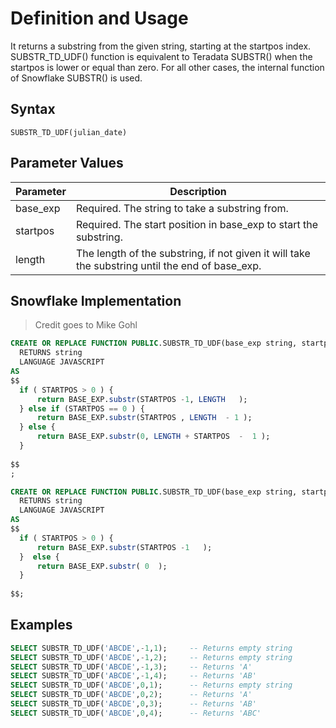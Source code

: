 
# Definition and Usage
 It returns a substring from the given string, starting at the startpos index. SUBSTR_TD_UDF() function is equivalent to Teradata SUBSTR() when the startpos is lower or equal than zero. For all other cases, the internal function of Snowflake SUBSTR() is used.


## Syntax
`SUBSTR_TD_UDF(julian_date)`

## Parameter Values
| Parameter	    | Description |
|---------------|-------------|
| base_exp	| Required. The string to take a substring from.
| startpos	| Required. The start position in base_exp to start the substring.
| length	  | The length of the substring, if not given it will take the substring until the end of base_exp.

## Snowflake Implementation

> Credit goes to Mike Gohl

```sql
CREATE OR REPLACE FUNCTION PUBLIC.SUBSTR_TD_UDF(base_exp string, startpos float, length float)
  RETURNS string
  LANGUAGE JAVASCRIPT
AS
$$
  if ( STARTPOS > 0 ) {
      return BASE_EXP.substr(STARTPOS -1, LENGTH   );
  } else if (STARTPOS == 0 ) {
      return BASE_EXP.substr(STARTPOS , LENGTH  - 1 );
  } else {
      return BASE_EXP.substr(0, LENGTH + STARTPOS  -  1 );
  }
 
$$
;

CREATE OR REPLACE FUNCTION PUBLIC.SUBSTR_TD_UDF(base_exp string, startpos float )
  RETURNS string
  LANGUAGE JAVASCRIPT
AS
$$
  if ( STARTPOS > 0 ) {
      return BASE_EXP.substr(STARTPOS -1   );
  }  else {
      return BASE_EXP.substr( 0  );
  }
 
$$;
```

  ## Examples 

```sql
SELECT SUBSTR_TD_UDF('ABCDE',-1,1); 	-- Returns empty string
SELECT SUBSTR_TD_UDF('ABCDE',-1,2); 	-- Returns empty string
SELECT SUBSTR_TD_UDF('ABCDE',-1,3); 	-- Returns 'A'
SELECT SUBSTR_TD_UDF('ABCDE',-1,4); 	-- Returns 'AB'
SELECT SUBSTR_TD_UDF('ABCDE',0,1); 		-- Returns empty string
SELECT SUBSTR_TD_UDF('ABCDE',0,2); 		-- Returns 'A'
SELECT SUBSTR_TD_UDF('ABCDE',0,3); 		-- Returns 'AB'
SELECT SUBSTR_TD_UDF('ABCDE',0,4); 		-- Returns 'ABC'
```